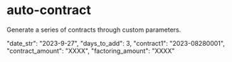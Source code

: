 # auto-contract
Generate a series of contracts through custom parameters.

"date_str": "2023-9-27",
"days_to_add": 3,
"contract1": "2023-08280001",
"contract_amount": "XXXX",
"factoring_amount": "XXXX"
